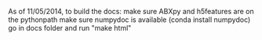 As of 11/05/2014, to build the docs: 
	make sure ABXpy and h5features are on the pythonpath
	make sure numpydoc is available (conda install numpydoc)
	go in docs folder and run "make html"
